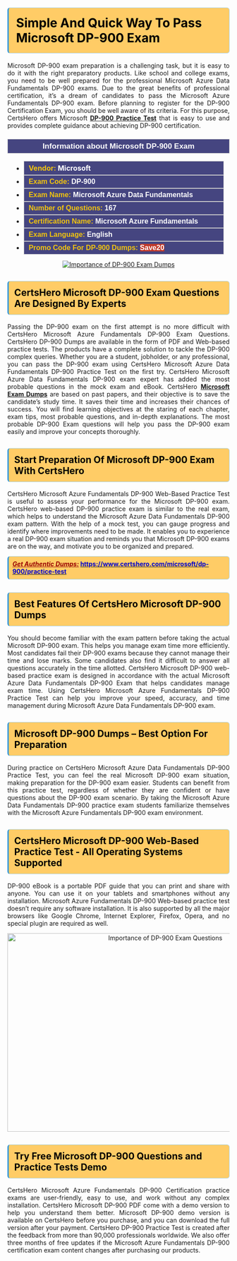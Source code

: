 <h1><strong><span style="display:block; color:#000000; background:#ffcc66; border: 0.5px solid #AED6F1 ; border-left: 3px solid #3498DB; padding: .6em; border-radius: 6px;">Simple And Quick Way To Pass Microsoft DP-900 Exam</span></strong></h1>

<p style="text-align: justify;">Microsoft DP-900 exam preparation is a challenging task, but it is easy to do it with the right preparatory products. Like school and college exams, you need to be well prepared for the professional Microsoft Azure Data Fundamentals DP-900 exams. Due to the great benefits of professional certification, it’s a dream of candidates to pass the Microsoft Azure Fundamentals DP-900 exam. Before planning to register for the DP-900 Certification Exam, you should be well aware of its criteria. For this purpose, CertsHero offers Microsoft <a href="https://www.certshero.com/microsoft/dp-900"><strong>DP-900 Practice Test</strong></a> that is easy to use and provides complete guidance about achieving DP-900 certification.</p>

<h3 style="background: #454580; border: 1px solid rgb(204, 204, 204); padding: 5px 10px; text-align: center;"><span style="color:#ffffff;"><span style="font-size:11pt"><span style="line-height:normal"><span style="font-family:Calibri,sans-serif"><b><span style="font-size:13.0pt"><span cambria="">Information about Microsoft DP-900 Exam</span></span></b></span></span></span></span></h3>

<ul>
	<li style="margin:0cm 10pt">
	<div style="background:#454580; border: 1px solid rgb(204, 204, 204); padding: 5px 10px; text-align: justify;"><span style="font-size:11pt"><span style="line-height:normal"><span style="tab-stops:list 36.0pt"><span style="font-fam ily:Calibri,sans-serif"><b><span style="font-size:12.0pt"><span new="" roman="" style="font-family:" times=""><span style="color:#f1c40f;">Vendor:</span> <span style="color:#ffffff;">Microsoft</span></span></span></b></span></span></span></span></div>
	</li>
	<li style="margin:0cm 10pt">
	<div style="background: #454580; border: 1px solid rgb(204, 204, 204); padding: 5px 10px; text-align: justify;"><span style="font-size:11pt"><span style="line-height:normal"><span style="tab-stops:list 36.0pt"><span style="font-family:Calibri,sans-serif"><b><span style="font-size:12.0pt"><span new="" roman="" style="font-family:" times=""><span style="color:#f1c40f;">Exam Code:</span> <span style="color:#ffffff;">DP-900</span></span></span></b></span></span></span></span></div>
	</li>
	<li style="margin:0cm 10pt">
	<div style="background: #454580; border: 1px solid rgb(204, 204, 204); padding: 5px 10px; text-align: justify;"><span style="font-size:11pt"><span style="line-height:normal"><span style="tab-stops:list 36.0pt"><span style="font-family:Calibri,sans-serif"><b><span style="font-size:12.0pt"><span new="" roman="" style="font-family:" times=""><span style="color:#f1c40f;">Exam Name:</span> <span style="color:#ffffff;">Microsoft Azure Data Fundamentals</span></span></span></b></span></span></span></span></div>
	</li>
	<li style="margin:0cm 10pt">
	<div style="background: #454580; border: 1px solid rgb(204, 204, 204); padding: 5px 10px;"><span style="font-size:11pt"><span style="line-height:normal"><span style="tab-stops:list 36.0pt"><span style="font-family:Calibri,sans-serif"><b><span style="font-size:12.0pt"><span new="" roman="" style="font-family:" times=""><span style="color:#f1c40f;">Number of Questions: </span><span style="color:#ffffff;">167</span></span></span></b></span></span></span></span></div>
	</li>
	<li style="margin:0cm 10pt">
	<div style="background: #454580; border: 1px solid rgb(204, 204, 204); padding: 5px 10px; text-align: justify;"><span style="font-size:11pt"><span style="line-height:normal"><span style="tab-stops:list 36.0pt"><span style="font-family:Calibri,sans-serif"><b><span style="font-size:12.0pt"><span new="" roman="" style="font-family:" times=""><span style="color:#f1c40f;">Certification Name:</span> <span style="color:#ffffff;">Microsoft Azure Fundamentals</span></span></span></b></span></span></span></span></div>
	</li>
	<li style="margin:0cm 10pt">
	<div style="background: #454580; border: 1px solid rgb(204, 204, 204); padding: 5px 10px; text-align: justify;"><span style="font-size:11pt"><span style="line-height:normal"><span style="tab-stops:list 36.0pt"><span style="font-family:Calibri,sans-serif"><b><span style="font-size:12.0pt"><span new="" roman="" style="font-family:" times=""><span style="color:#f1c40f;">Exam Language:</span> <span style="color:#ffffff;">English</span></span></span></b></span></span></span></span></div>
	</li>
	<li style="margin:0cm 10pt">
	<div style="background: #454580; border: 1px solid rgb(204, 204, 204); padding: 5px 10px;"><span style="font-size:11pt"><span style="line-height:normal"><span style="tab-stops:list 36.0pt"><span style="font-family:Calibri,sans-serif"><b><span style="font-size:12.0pt"><span new="" roman="" style="font-family:" times=""><span style="color:#f1c40f;">Promo Code For DP-900 Dumps: </span><span style="color:#ffffff;"><span style="background-color:#c0392b;">Save20</span></span></span></span></b></span></span></span></span></div>
	</li>
</ul>

<p style="text-align: center;"><a href="https://www.certshero.com/microsoft/dp-900" rel="NOFOLLOW"><img alt="Importance of DP-900 Exam Dumps" src="https://i.imgur.com/UZuq4Dk.jpeg" /></a></p>

<h2><strong><span style="display:block; color:#000000; background:#ffcc66; border: 0.5px solid #AED6F1 ; border-left: 3px solid #3498DB; padding: .6em; border-radius: 6px;">CertsHero Microsoft DP-900 Exam Questions Are Designed By Experts</span></strong></h2>

<p style="text-align: justify;">Passing the DP-900 exam on the first attempt is no more difficult with CertsHero Microsoft Azure Fundamentals DP-900 Exam Questions. CertsHero DP-900 Dumps are available in the form of PDF and Web-based practice tests. The products have a complete solution to tackle the DP-900 complex queries. Whether you are a student, jobholder, or any professional, you can pass the DP-900 exam using CertsHero Microsoft Azure Data Fundamentals DP-900 Practice Test on the first try. CertsHero Microsoft Azure Data Fundamentals DP-900 exam expert has added the most probable questions in the mock exam and eBook. CertsHero <a href="https://www.certshero.com/microsoft"><strong>Microsoft Exam Dumps</strong></a> are based on past papers, and their objective is to save the candidate’s study time. It saves their time and increases their chances of success. You will find learning objectives at the staring of each chapter, exam tips, most probable questions, and in-depth explanations. The most probable DP-900 Exam questions will help you pass the DP-900 exam easily and improve your concepts thoroughly.</p>

<h2><strong><span style="display:block; color:#000000; background:#ffcc66; border: 0.5px solid #AED6F1 ; border-left: 3px solid #3498DB; padding: .6em; border-radius: 6px;">Start Preparation Of Microsoft DP-900 Exam With CertsHero</span></strong></h2>

<p style="text-align: justify;">CertsHero Microsoft Azure Fundamentals DP-900 Web-Based Practice Test is useful to assess your performance for the Microsoft DP-900 exam. CertsHero web-based DP-900 practice exam is similar to the real exam, which helps to understand the Microsoft Azure Data Fundamentals DP-900 exam pattern. With the help of a mock test, you can gauge progress and identify where improvements need to be made. It enables you to experience a real DP-900 exam situation and reminds you that Microsoft DP-900 exams are on the way, and motivate you to be organized and prepared.</p>

<p><strong><span style="display:block; color:#990000; background:#ffcc66; border: 0.5px solid #AED6F1 ; border-left: 3px solid #3498DB; padding: .6em; border-radius: 6px;"><span style="font-size:14px;"><u><i>Get Authentic Dumps:</i></u></span> <a href="https://www.certshero.com/microsoft/dp-900/practice-test"><span style="color:#0000cc;">https://www.certshero.com/microsoft/dp-900/practice-test</span></a></span></strong></p>

<h2><strong><span style="display:block; color:#000000; background:#ffcc66; border: 0.5px solid #AED6F1 ; border-left: 3px solid #3498DB; padding: .6em; border-radius: 6px;">Best Features Of CertsHero Microsoft DP-900 Dumps</span></strong></h2>

<p style="text-align: justify;">You should become familiar with the exam pattern before taking the actual Microsoft DP-900 exam. This helps you manage exam time more efficiently. Most candidates fail their DP-900 exams because they cannot manage their time and lose marks. Some candidates also find it difficult to answer all questions accurately in the time allotted. CertsHero Microsoft DP-900 web-based practice exam is designed in accordance with the actual Microsoft Azure Data Fundamentals DP-900 Exam that helps candidates manage exam time. Using CertsHero Microsoft Azure Fundamentals DP-900 Practice Test can help you improve your speed, accuracy, and time management during Microsoft Azure Data Fundamentals DP-900 exam.</p>

<h2><strong><span style="display:block; color:#000000; background:#ffcc66; border: 0.5px solid #AED6F1 ; border-left: 3px solid #3498DB; padding: .6em; border-radius: 6px;">Microsoft DP-900 Dumps – Best Option For Preparation</span></strong></h2>

<p style="text-align: justify;">During practice on CertsHero Microsoft Azure Data Fundamentals DP-900 Practice Test, you can feel the real Microsoft DP-900 exam situation, making preparation for the DP-900 exam easier. Students can benefit from this practice test, regardless of whether they are confident or have questions about the DP-900 exam scenario. By taking the Microsoft Azure Data Fundamentals DP-900 practice exam students familiarize themselves with the Microsoft Azure Fundamentals DP-900 exam environment.</p>

<h2><strong><span style="display:block; color:#000000; background:#ffcc66; border: 0.5px solid #AED6F1 ; border-left: 3px solid #3498DB; padding: .6em; border-radius: 6px;">CertsHero Microsoft DP-900 Web-Based Practice Test - All Operating Systems Supported</span></strong></h2>

<p style="text-align: justify;">DP-900 eBook is a portable PDF guide that you can print and share with anyone. You can use it on your tablets and smartphones without any installation. Microsoft Azure Fundamentals DP-900 Web-based practice test doesn’t require any software installation. It is also supported by all the major browsers like Google Chrome, Internet Explorer, Firefox, Opera, and no special plugin are required as well.</p>

<p style="text-align: center;"><a href="https://www.certshero.com/product-detail/dp-900" rel="NOFOLLOW"><img alt="Importance of DP-900 Exam Questions" height="450" src="https://i.redd.it/vixpkfso1g981.jpg" width="700" /></a></p>

<h2><strong><span style="display:block; color:#000000; background:#ffcc66; border: 0.5px solid #AED6F1 ; border-left: 3px solid #3498DB; padding: .6em; border-radius: 6px;">Try Free Microsoft DP-900 Questions and Practice Tests Demo</span></strong></h2>

<p style="text-align: justify;">CertsHero Microsoft Azure Fundamentals DP-900 Certification practice exams are user-friendly, easy to use, and work without any complex installation. CertsHero Microsoft DP-900 PDF come with a demo version to help you understand them better. Microsoft DP-900 demo version is available on CertsHero before you purchase, and you can download the full version after your payment. CertsHero DP-900 Practice Test is created after the feedback from more than 90,000 professionals worldwide. We also offer three months of free updates if the Microsoft Azure Fundamentals DP-900 certification exam content changes after purchasing our products.</p>
